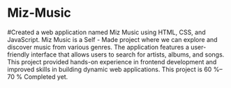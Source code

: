 # Miz-Music
#Created a web application named Miz Music using HTML, CSS, and JavaScript. Miz Music is a Self - Made project where we can explore and discover music from various genres.
The application features a user-friendly interface that allows users to search for artists, albums, and songs. 
This project provided hands-on experience in frontend development and improved skills in building dynamic web applications. 
This project is 60 %– 70 % Completed yet.
